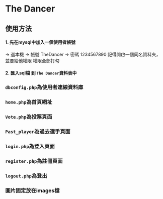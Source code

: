 # The Dancer
## 使用方法
#### 1. 先在mysql中加入一個使用者帳號
-> 選本機
-> 帳號 TheDancer
-> 密碼 1234567890
記得開啟一個同名資料夾，並要給他權限
權限全部打勾
#### 2. 匯入sql檔 到 `The Dancer`資料表中
### `dbconfig.php`為使用者連線資料庫
### `home.php`為首頁網址
### `Vote.php`為投票頁面
### `Past_player`為過去選手頁面
### `login.php`為登入頁面
### `register.php`為註冊頁面
### `logout.php`為登出
### 圖片固定放在images檔


